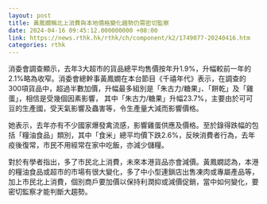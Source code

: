 ```yaml
---
layout: post
title: 黃鳳嫺稱北上消費與本地價格變化趨勢仍需密切監察
date: 2024-04-16 09:45:12.000000000 +08:00
link: https://news.rthk.hk/rthk/ch/component/k2/1749077-20240416.htm
categories: rthk
---
```


消委會調查顯示，去年3大超市的貨品總平均售價按年升1.9%，升幅較前一年的2.1%略為收窄。消委會總幹事黃鳳嫺在本台節目《千禧年代》表示，在調查的300項貨品中，超過半數加價，升幅最多組別是「朱古力/糖果」、「餅乾」及「雞蛋」，相信是受幾個因素影響， 其中「朱古力/糖果」升幅23.7%，主要由於可可豆的生產國，受天氣影響及蟲害等，令生產量大減而影響價格。

她表示，去年亦有不少國家爆發禽流感，影響雞蛋供應及價格。至於錄得跌幅的包括「糧油食品」類別，其中「食米」總平均價下跌2.6%，反映消費者行為，去年疫後復常，市民不用經常在家中吃飯，亦減少儲糧。

對於有學者指出，多了市民北上消費，未來本港貨品亦會減價。黃鳳嫺認為，本港的糧油食品或超市的市場有很大變化，多了中小型連鎖店出售凍肉或專屬產品等，加上市民北上消費，個別商戶要加價以保持利潤抑或減價促銷，當中如何變化，要密切監察才能判斷大趨勢。
